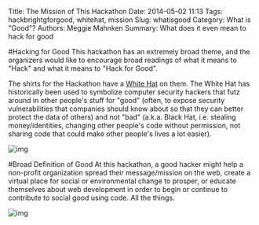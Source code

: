 Title: The Mission of This Hackathon
Date: 2014-05-02 11:13
Tags: hackbrightgforgood, whitehat, mission
Slug: whatisgood
Category: What is "Good"?
Authors: Meggie Mahnken
Summary: What does it even  mean to hack for good

#Hacking for Good
This hackathon has an extremely broad theme, and the organizers would like to encourage broad readings of what it means to "Hack" and what it means to "Hack for Good".

The shirts for the Hackathon have a [White Hat](http://en.wikipedia.org/wiki/White_hat_(computer_security)#History) on them. The White Hat has historically been used to symbolize computer security hackers that futz around in other people's stuff for "good" (often, to expose security vulnerabilities that companies should know about so that they can better protect the data of others) and not "bad" (a.k.a. Black Hat, i.e. stealing money/identities, changing other people's code without permission, not sharing code that could make other people's lives a lot easier).

![img](theme/images/tophat-invert.png)

#Broad Definition of Good
At this hackathon, a good hacker might help a non-profit organization spread their message/mission on the web, create a virtual place for social or environmental change to prosper, or educate themselves about web development in order to begin or continue to contribute to social good using code. All the things. 

![img](theme/images/all-the-things.jpg)
